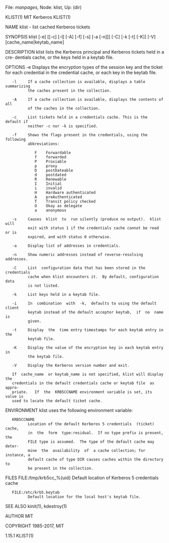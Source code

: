 File: *manpages*,  Node: klist,  Up: (dir)

KLIST(1)                         MIT Kerberos                         KLIST(1)



NAME
       klist - list cached Kerberos tickets

SYNOPSIS
       klist  [-e]  [[-c]  [-l]  [-A] [-f] [-s] [-a [-n]]] [-C] [-k [-t] [-K]]
       [-V] [cache_name|keytab_name]

DESCRIPTION
       klist lists the Kerberos principal and Kerberos tickets held in a  cre‐
       dentials cache, or the keys held in a keytab file.

OPTIONS
       -e     Displays  the encryption types of the session key and the ticket
              for each credential in the credential cache, or each key in  the
              keytab file.

       -l     If a cache collection is available, displays a table summarizing
              the caches present in the collection.

       -A     If a cache collection is available, displays the contents of all
              of the caches in the collection.

       -c     List tickets held in a credentials cache. This is the default if
              neither -c nor -k is specified.

       -f     Shows the flags present in the credentials, using the  following
              abbreviations:

                 F    Forwardable
                 f    forwarded
                 P    Proxiable
                 p    proxy
                 D    postDateable
                 d    postdated
                 R    Renewable
                 I    Initial
                 i    invalid
                 H    Hardware authenticated
                 A    preAuthenticated
                 T    Transit policy checked
                 O    Okay as delegate
                 a    anonymous

       -s     Causes  klist  to  run silently (produce no output).  klist will
              exit with status 1 if the credentials cache cannot be read or is
              expired, and with status 0 otherwise.

       -a     Display list of addresses in credentials.

       -n     Show numeric addresses instead of reverse-resolving addresses.

       -C     List  configuration data that has been stored in the credentials
              cache when klist encounters it.  By default, configuration  data
              is not listed.

       -k     List keys held in a keytab file.

       -i     In  combination  with  -k,  defaults to using the default client
              keytab instead of the default acceptor keytab,  if  no  name  is
              given.

       -t     Display  the  time entry timestamps for each keytab entry in the
              keytab file.

       -K     Display the value of the encryption key in each keytab entry  in
              the keytab file.

       -V     Display the Kerberos version number and exit.

       If  cache_name  or keytab_name is not specified, klist will display the
       credentials in the default credentials cache or keytab file  as  appro‐
       priate.   If  the  KRB5CCNAME environment variable is set, its value is
       used to locate the default ticket cache.

ENVIRONMENT
       klist uses the following environment variable:

       KRB5CCNAME
              Location of the default Kerberos 5 credentials  (ticket)  cache,
              in  the  form  type:residual.  If no type prefix is present, the
              FILE type is assumed.  The type of the default cache may  deter‐
              mine  the  availability  of  a cache collection; for instance, a
              default cache of type DIR causes caches within the directory  to
              be present in the collection.

FILES
       FILE:/tmp/krb5cc_%{uid}
              Default location of Kerberos 5 credentials cache

       FILE:/etc/krb5.keytab
              Default location for the local host's keytab file.

SEE ALSO
       kinit(1), kdestroy(1)

AUTHOR
       MIT

COPYRIGHT
       1985-2017, MIT




1.15.1                                                                KLIST(1)
